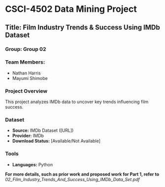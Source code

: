 # CSCI-4502 Data Mining Project

## Title: Film Industry Trends & Success Using IMDb Dataset  

### Group: Group 02
### Team Members:
- Nathan Harris 
- Mayumi Shimobe
 
### Project Overview  
This project analyzes IMDb data to uncover key trends influencing film success. 

### Dataset  
- **Source:** IMDb Dataset ([URL])  
- **Provider:** IMDb  
- **Download Status:** [Available/Not Available]  

### Tools  
- **Languages:** Python

**For more details, such as prior work and proposed work for Part 1, refer to** *02_Film_Industry_Trends_And_Success_Using_IMDb_Data_Set.pdf*  

